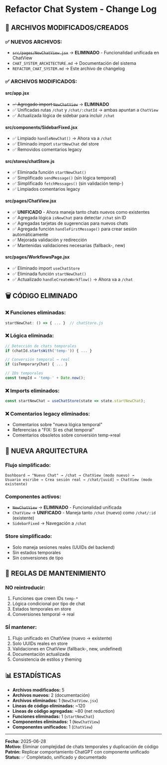 # Refactor Chat System - Change Log

## 📁 **ARCHIVOS MODIFICADOS/CREADOS**

### **✅ NUEVOS ARCHIVOS:**
- ~~`src/pages/NewChatView.jsx`~~ → **ELIMINADO** - Funcionalidad unificada en ChatView
- `CHAT_SYSTEM_ARCHITECTURE.md` → Documentación del sistema
- `REFACTOR_CHAT_SYSTEM.md` → Este archivo de changelog

### **✅ ARCHIVOS MODIFICADOS:**

#### **src/app.jsx**
- ~~✅ Agregado import `NewChatView`~~ → **ELIMINADO**
- ✅ Unificadas rutas `/chat` y `/chat/:chatId` → ambas apuntan a `ChatView`
- ✅ Actualizada lógica de sidebar para incluir `/chat`

#### **src/components/SidebarFixed.jsx** 
- ✅ Limpiado `handleNewChat()` → Ahora va a `/chat`
- ✅ Eliminado import `startNewChat` del store
- ✅ Removidos comentarios legacy

#### **src/stores/chatStore.js**
- ✅ Eliminada función `startNewChat()`
- ✅ Simplificado `sendMessage()` (sin lógica temporal)
- ✅ Simplificado `fetchMessages()` (sin validación temp-)
- ✅ Limpiados comentarios legacy

#### **src/pages/ChatView.jsx**
- ✅ **UNIFICADO** - Ahora maneja tanto chats nuevos como existentes
- ✅ Agregada lógica `isNewChat` para detectar `/chat` sin ID
- ✅ Agregadas tarjetas de sugerencias para nuevos chats
- ✅ Agregada función `handleFirstMessage()` para crear sesión automáticamente
- ✅ Mejorada validación y redirección
- ✅ Mantenidas validaciones necesarias (fallback-, new)

#### **src/pages/WorkflowsPage.jsx**
- ✅ Eliminado import `useChatStore`
- ✅ Eliminada función `startNewChat()`
- ✅ Actualizado `handleCreateWorkflow()` → Ahora va a `/chat`

## 🗑️ **CÓDIGO ELIMINADO**

### **❌ Funciones eliminadas:**
```javascript
startNewChat: () => { ... }  // chatStore.js
```

### **❌ Lógica eliminada:**
```javascript
// Detección de chats temporales
if (chatId.startsWith('temp-')) { ... }

// Conversión temporal → real
if (isTemporaryChat) { ... }

// IDs temporales
const tempId = 'temp-' + Date.now();
```

### **❌ Imports eliminados:**
```javascript
const startNewChat = useChatStore(state => state.startNewChat);
```

### **❌ Comentarios legacy eliminados:**
- Comentarios sobre "nueva lógica temporal"
- Referencias a "FIX: Si es chat temporal"
- Comentarios obsoletos sobre conversión temp→real

## 🎯 **NUEVA ARQUITECTURA**

### **Flujo simplificado:**
```
Dashboard → "Nuevo Chat" → /chat → ChatView (modo nuevo) → 
Usuario escribe → Crea sesión real → /chat/[uuid] → ChatView (modo existente)
```

### **Componentes activos:**
- ~~`NewChatView`~~ → **ELIMINADO** - Funcionalidad unificada
- `ChatView` → **UNIFICADO** - Maneja tanto `/chat` (nuevo) como `/chat/:id` (existente)
- `SidebarFixed` → Navegación a `/chat`

### **Store simplificado:**
- Solo maneja sesiones reales (UUIDs del backend)
- Sin estados temporales
- Sin conversiones de tipo

## 🚨 **REGLAS DE MANTENIMIENTO**

### **NO reintroducir:**
1. Funciones que creen IDs `temp-*`
2. Lógica condicional por tipo de chat
3. Estados temporales en store
4. Conversiones temporal → real

### **SÍ mantener:**
1. Flujo unificado en ChatView (nuevo → existente)
2. Solo UUIDs reales en store
3. Validaciones en ChatView (fallback-, new, undefined)
4. Documentación actualizada
5. Consistencia de estilos y theming

## 📊 **ESTADÍSTICAS**

- **Archivos modificados:** 5
- **Archivos nuevos:** 2 (documentación)
- **Archivos eliminados:** 1 (`NewChatView.jsx`)
- **Líneas de código eliminadas:** ~120
- **Líneas de código agregadas:** ~80 (net reduction)
- **Funciones eliminadas:** 1 (`startNewChat`)
- **Componentes eliminados:** 1 (`NewChatView`)
- **Componentes unificados:** 1 (`ChatView`)

---

**Fecha:** 2025-06-28  
**Motivo:** Eliminar complejidad de chats temporales y duplicación de código  
**Patrón:** Replicar comportamiento ChatGPT con componente unificado  
**Status:** ✅ Completado, unificado y documentado